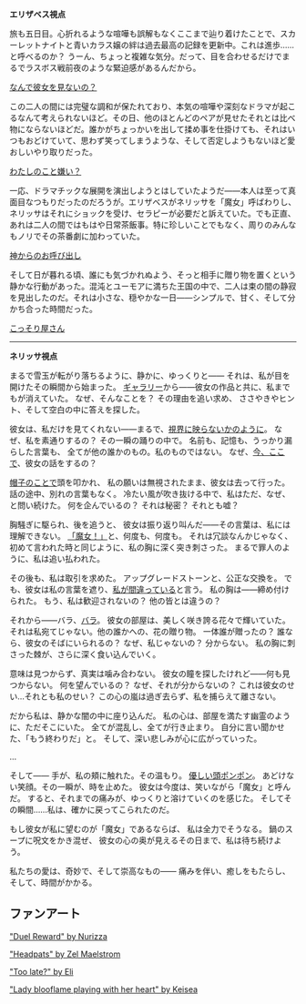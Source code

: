 <!-- title: 破滅ゆり -->
<!-- relationship: Romantic -->

**エリザベス視点**

旅も五日目。心折れるような喧嘩も誤解もなくここまで辿り着けたことで、スカーレットナイトと青いカラス嬢の絆は過去最高の記録を更新中。これは進歩……と呼べるのか？ うーん、ちょっと複雑な気分。だって、目を合わせるだけでまるでラスボス戦前夜のような緊迫感があるんだから。

[なんで彼女を見ないの？](#embed:https://www.youtube.com/live/9gL4We5utAk?t=684s)

この二人の間には完璧な調和が保たれており、本気の喧嘩や深刻なドラマが起こるなんて考えられないほど。その日、他のほとんどのペアが見せたそれとは比べ物にならないほどだ。誰かがちょっかいを出して揉め事を仕掛けても、それはいつもおどけていて、思わず笑ってしまうような、そして否定しようもないほど愛おしいやり取りだった。

[わたしのこと嫌い？](#embed:https://www.youtube.com/live/9gL4We5utAk?t=950s)

一応、ドラマチックな展開を演出しようとはしていたようだ――本人は至って真面目なつもりだったのだろうが。エリザベスがネリッサを「魔女」呼ばわりし、ネリッサはそれにショックを受け、セラピーが必要だと訴えていた。でも正直、あれは二人の間ではもはや日常茶飯事。特に珍しいことでもなく、周りのみんなもノリでその茶番劇に加わっていた。

[神からのお呼び出し](#embed:https://www.youtube.com/watch?v=9gL4We5utAk&t=12950s)

そして日が暮れる頃、誰にも気づかれぬよう、そっと相手に贈り物を置くという静かな行動があった。混沌とユーモアに満ちた王国の中で、二人は束の間の静寂を見出したのだ。それは小さな、穏やかな一日――シンプルで、甘く、そして分かち合った時間だった。

[こっそり屋さん](#embed:https://www.youtube.com/watch?v=9gL4We5utAk&t=15500s)

---

**ネリッサ視点**

まるで雪玉が転がり落ちるように、静かに、ゆっくりと――
それは、私が目を開けたその瞬間から始まった。
[ギャラリー](https://youtu.be/m5VOeHvSgbI?t=1510s)から――彼女の作品と共に、私までもが消えていた。
なぜ、そんなことを？ その理由を追い求め、
ささやきやヒント、そして空白の中に答えを探した。

彼女は、私だけを見てくれない――まるで、[視界に映らないかのように](https://youtu.be/m5VOeHvSgbI?t=1950s)。
なぜ、私を素通りするの？ その一瞬の踊りの中で。
名前も、記憶も、うっかり漏らした言葉も、
全てが他の誰かのもの。私のものではない。
なぜ、[今、ここで](https://youtu.be/m5VOeHvSgbI?t=2130s)、彼女の話をするの？

[帽子のことで](https://youtu.be/m5VOeHvSgbI?t=2795s)頭を叩かれ、
私の願いは無視されたまま、彼女は去って行った。
話の途中、別れの言葉もなく。
冷たい風が吹き抜ける中で、私はただ、なぜ、と問い続けた。
何を企んでいるの？ それは秘密？ それとも嘘？

胸騒ぎに駆られ、後を追うと、
彼女は振り返り叫んだ――その言葉は、私には理解できない。
[「魔女！」](https://youtu.be/m5VOeHvSgbI?t=2890s)と、何度も、何度も。
それは冗談なんかじゃなく、初めて言われた時と同じように、私の胸に深く突き刺さった。
まるで罪人のように、私は追い払われた。

その後も、私は取引を求めた。
アップグレードストーンと、公正な交換を。
でも、彼女は私の言葉を遮り、[私が間違っている](https://youtu.be/m5VOeHvSgbI?t=2960s)と言う。
私の胸は――締め付けられた。
もう、私は歓迎されないの？ 他の皆とは違うの？

それから――バラ、[バラ](https://youtu.be/m5VOeHvSgbI?t=12426s)。
彼女の部屋は、美しく咲き誇る花々で輝いていた。
それは私宛てじゃない。他の誰かへの、花の贈り物。
一体誰が贈ったの？ 誰なら、彼女のそばにいられるの？
なぜ、私じゃないの？ 分からない。
私の胸に刺さった棘が、さらに深く食い込んでいく。

意味は見つからず、真実は噛み合わない。
彼女の瞳を探したけれど――何も見つからない。
何を望んでいるの？ なぜ、それが分からないの？
これは彼女のせい…それとも私のせい？
この心の嵐は過ぎ去らず、私を捕らえて離さない。

だから私は、静かな闇の中に座り込んだ。
私の心は、部屋を満たす幽霊のように、ただそこにいた。
全てが混乱し、全てが行き止まり。
自分に言い聞かせた、「もう終わりだ」と。
そして、深い悲しみが心に広がっていった。

…

そして――
手が、私の頬に触れた。その温もり。
[優しい頭ポンポン](https://www.youtube.com/live/m5VOeHvSgbI?si=t7-UotzcICQjtvlw&t=16175)。
あどけない笑顔。その一瞬が、時を止めた。
彼女は今度は、笑いながら「魔女」と呼んだ。
すると、それまでの痛みが、ゆっくりと溶けていくのを感じた。
そしてその瞬間……私は、確かに戻ってこられたのだ。

もし彼女が私に望むのが「魔女」であるならば、
私は全力でそうなる。
鍋のスープに呪文をかき混ぜ、
彼女の心の奥が見えるその日まで、私は待ち続けよう。

私たちの愛は、奇妙で、そして崇高なもの――
痛みを伴い、癒しをもたらし、そして、時間がかかる。

## ファンアート

["Duel Reward" by Nurizza](https://x.com/nurizza_ilst/status/1922690872854065613)

["Headpats" by Zel Maelstrom](https://x.com/zelmaelstrom/status/1924142831410856372)

["Too late?" by Eli](https://x.com/Elisbian_/status/1924543172753166413)

["Lady blooflame playing with her heart" by Keisea](https://x.com/Keiseeaaa/status/1920370505892430128)